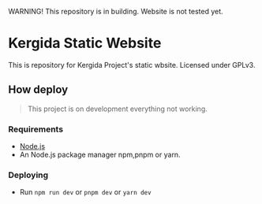 
<span><red>WARNING! This repository is in building. Website is not tested yet.</red></span>

# Kergida Static Website

This is repository for Kergida Project's static wbsite. Licensed under GPLv3.

## How deploy

> This project is on development everything not working.

### Requirements

- [Node.js](https://nodejs.org)
- An Node.js package manager npm,pnpm or yarn.

### Deploying

- Run ``npm run dev`` or ``pnpm dev`` or ``yarn dev``
